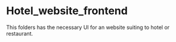 # Hotel_website_frontend
This folders has the necessary UI for an website suiting to hotel or restaurant. 
